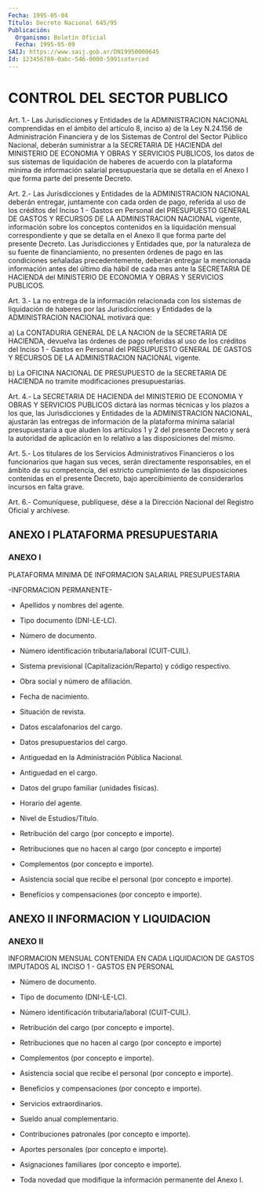 ```yaml
---
Fecha: 1995-05-04
Título: Decreto Nacional 645/95
Publicación:
  Organismo: Boletín Oficial
  Fecha: 1995-05-09
SAIJ: https://www.saij.gob.ar/DN19950000645
Id: 123456789-0abc-546-0000-5991soterced
---
```

# CONTROL DEL SECTOR PUBLICO

<a id="1"></a>
Art.  1.-  Las Jurisdicciones y Entidades de la ADMINISTRACION NACIONAL comprendidas  en el ámbito del artículo 8, inciso a) de la Ley N.24.156 de Administración  Financiera  y  de  los  Sistemas de Control  del  Sector  Público  Nacional, deberán suministrar  a  la SECRETARIA  DE  HACIENDA  del MINISTERIO  DE  ECONOMIA  Y  OBRAS  Y SERVICIOS PUBLICOS, los datos  de  sus  sistemas  de liquidación de haberes   de  acuerdo  con  la  plataforma  mínima  de  información salarial presupuestaria  que  se  detalla  en  el Anexo I que forma parte del presente Decreto.

<a id="2"></a>
Art.  2.-  Las Jurisdicciones y Entidades de la ADMINISTRACION NACIONAL deberán  entregar,  juntamente  con  cada  orden  de pago, referida  al  uso de los créditos del Inciso 1 - Gastos en Personal del PRESUPUESTO  GENERAL  DE GASTOS Y RECURSOS DE LA ADMINISTRACION NACIONAL vigente, información  sobre los conceptos contenidos en la liquidación mensual correspondiente  y  que  se detalla en el Anexo II  que  forma  parte  del  presente Decreto. Las Jurisdicciones  y Entidades que, por la naturaleza  de  su  fuente de financiamiento, no  presenten  órdenes  de  pago  en  las  condiciones    señaladas precedentemente,  deberán entregar la mencionada información  antes del último día hábil  de  cada  mes  ante la SECRETARIA DE HACIENDA del   MINISTERIO  DE  ECONOMIA  Y  OBRAS  Y  SERVICIOS    PUBLICOS.

<a id="3"></a>
Art.  3.-  La no entrega de la información relacionada con los sistemas  de  liquidación  de  haberes  por  las  Jurisdicciones  y Entidades  de  la    ADMINISTRACION    NACIONAL  motivará  que:

a)  La  CONTADURIA  GENERAL  DE  LA  NACION de  la  SECRETARIA  DE HACIENDA, devuelva las órdenes de pago  referidas  al  uso  de  los créditos  del Inciso 1 - Gastos en Personal del PRESUPUESTO GENERAL DE GASTOS Y  RECURSOS  DE  LA  ADMINISTRACION NACIONAL vigente.

b)  La  OFICINA  NACIONAL  DE  PRESUPUESTO  de  la  SECRETARIA  DE HACIENDA no tramite modificaciones presupuestarias.

<a id="4"></a>
Art. 4.- La SECRETARIA DE HACIENDA del MINISTERIO DE ECONOMIA Y OBRAS  Y  SERVICIOS  PUBLICOS  dictará  las  normas  técnicas y los plazos a los que, las Jurisdicciones y Entidades de la ADMINISTRACION  NACIONAL, ajustarán las entregas de información  de la plataforma mínima  salarial  presupuestaria  a  que  aluden  los artículos  1  y  2  del  presente  Decreto  y  será la autoridad de aplicación   en  lo  relativo  a  las  disposiciones  del    mismo.

<a id="5"></a>
Art.  5.-  Los  titulares  de  los  Servicios  Administrativos Financieros    o  los  funcionarios  que  hagan  sus  veces,  serán directamente responsables,  en  el  ámbito  de  su competencia, del estricto  cumplimiento  de  las  disposiciones  contenidas   en  el presente Decreto, bajo apercibimiento de considerarlos incursos  en falta grave.

<a id="6"></a>
Art. 6.- Comuníquese, publíquese, dése a la Dirección Nacional del Registro Oficial y archívese.

## ANEXO I PLATAFORMA PRESUPUESTARIA

### ANEXO I

<a id="1"></a>
PLATAFORMA  MINIMA  DE INFORMACION SALARIAL PRESUPUESTARIA

-INFORMACION PERMANENTE-

- Apellidos y nombres del agente.

- Tipo documento (DNI-LE-LC).

- Número de documento.

-   Número  identificación  tributaria/laboral    (CUIT-CUIL).

-  Sistema    previsional    (Capitalización/Reparto)    y  código respectivo.

- Obra social y número de afiliación.

- Fecha de nacimiento.

- Situación de revista.

- Datos escalafonarios del cargo.

- Datos presupuestarios del cargo.

-    Antiguedad    en   la  Administración  Pública  Nacional.

- Antiguedad en el cargo.

- Datos del grupo familiar (unidades físicas).

- Horario del agente.

- Nivel de Estudios/Título.

- Retribución del cargo (por concepto e importe).

- Retribuciones que no hacen  al  cargo  (por  concepto e importe)

- Complementos (por concepto e importe).

-  Asistencia  social  que  recibe  el  personal (por  concepto  e importe).

-  Beneficios  y  compensaciones  (por  concepto    e    importe).

## ANEXO II INFORMACION Y LIQUIDACION

### ANEXO II

<a id="1"></a>
INFORMACION  MENSUAL  CONTENIDA  EN CADA LIQUIDACION DE GASTOS IMPUTADOS AL INCISO 1 - GASTOS EN PERSONAL

- Número de documento.

- Tipo de documento (DNI-LE-LC).

-   Número  identificación  tributaria/laboral    (CUIT-CUIL).

- Retribución del cargo (por concepto e importe).

- Retribuciones  que  no  hacen  al cargo (por concepto e importe)

- Complementos (por concepto e importe).

-  Asistencia  social  que  recibe el  personal  (por  concepto  e importe).

-  Beneficios  y  compensaciones  (por  concepto  e  importe).

- Servicios extraordinarios.

- Sueldo anual complementario.

-  Contribuciones  patronales    (por   concepto  e  importe).

- Aportes personales (por concepto e importe).

-   Asignaciones  familiares  (por  concepto    e    importe).

- Toda  novedad  que modifique la información permanente del Anexo I.